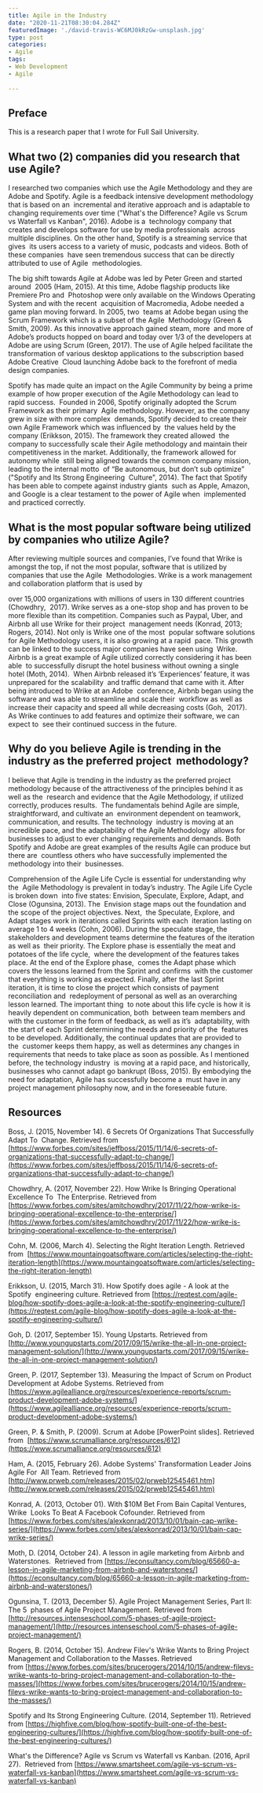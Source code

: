 ```yaml
---
title: Agile in the Industry
date: "2020-11-21T08:30:04.284Z"
featuredImage: './david-travis-WC6MJ0kRzGw-unsplash.jpg'
type: post
categories:
- Agile
tags:
- Web Development
- Agile
  
---
```


## Preface

This is a research paper that I wrote for Full Sail University.

## What two (2) companies did you research that use Agile?

I researched two companies which use the Agile Methodology and they are Adobe and Spotify. Agile is a feedback intensive development methodology that is based on an  incremental and iterative approach and is adaptable to changing requirements over time ("What's the Difference? Agile vs Scrum vs Waterfall vs Kanban", 2016). Adobe is a  technology company that creates and develops software for use by media professionals  across multiple disciplines. On the other hand, Spotify is a streaming service that gives  its users access to a variety of music, podcasts and videos. Both of these companies  have seen tremendous success that can be directly attributed to use of Agile  methodologies.

The big shift towards Agile at Adobe was led by Peter Green and started around  2005 (Ham, 2015). At this time, Adobe flagship products like Premiere Pro and  Photoshop were only available on the Windows Operating System and with the recent  acquisition of Macromedia, Adobe needed a game plan moving forward. In 2005, two  teams at Adobe began using the Scrum Framework which is a subset of the Agile  Methodology (Green & Smith, 2009). As this innovative approach gained steam, more  and more of Adobe’s products hopped on board and today over 1/3 of the developers at  Adobe are using Scrum (Green, 2017). The use of Agile helped facilitate the  transformation of various desktop applications to the subscription based Adobe Creative  Cloud launching Adobe back to the forefront of media design companies.

Spotify has made quite an impact on the Agile Community by being a prime  example of how proper execution of the Agile Methodology can lead to rapid success.  Founded in 2006, Spotify originally adopted the Scrum Framework as their primary  Agile methodology. However, as the company grew in size with more complex  demands, Spotify decided to create their own Agile Framework which was influenced by  the values held by the company (Erikkson, 2015). The framework they created allowed  the company to successfully scale their Agile methodology and maintain their  competitiveness in the market. Additionally, the framework allowed for autonomy while  still being aligned towards the common company mission, leading to the internal motto  of “Be autonomous, but don’t sub optimize” ("Spotify and Its Strong Engineering  Culture", 2014). The fact that Spotify has been able to compete against industry giants  such as Apple, Amazon, and Google is a clear testament to the power of Agile when  implemented and practiced correctly.

## What is the most popular software being utilized by companies who utilize Agile?

After reviewing multiple sources and companies, I’ve found that Wrike is amongst the top, if not the most popular, software that is utilized by companies that use the Agile  Methodologies. Wrike is a work management and collaboration platform that is used by

over 15,000 organizations with millions of users in 130 different countries (Chowdhry,  2017). Wrike serves as a one-stop shop and has proven to be more flexible than its competition. Companies such as Paypal, Uber, and Airbnb all use Wrike for their project  management needs (Konrad, 2013; Rogers, 2014). Not only is Wrike one of the most  popular software solutions for Agile Methodology users, it is also growing at a rapid  pace. This growth can be linked to the success major companies have seen using  Wrike. Airbnb is a great example of Agile utilized correctly considering it has been able  to successfully disrupt the hotel business without owning a single hotel (Moth, 2014).  When Airbnb released it’s ‘Experiences’ feature, it was unprepared for the scalability  and traffic demand that came with it. After being introduced to Wrike at an Adobe  conference, Airbnb began using the software and was able to streamline and scale their  workflow as well as increase their capacity and speed all while decreasing costs (Goh,  2017). As Wrike continues to add features and optimize their software, we can expect to  see their continued success in the future.

## Why do you believe Agile is trending in the industry as the preferred project  methodology?

I believe that Agile is trending in the industry as the preferred project  methodology because of the attractiveness of the principles behind it as well as the  research and evidence that the Agile Methodology, if utilized correctly, produces results.  The fundamentals behind Agile are simple, straightforward, and cultivate an  environment dependent on teamwork, communication, and results. The technology  industry is moving at an incredible pace, and the adaptability of the Agile Methodology  allows for businesses to adjust to ever changing requirements and demands. Both  Spotify and Adobe are great examples of the results Agile can produce but there are  countless others who have successfully implemented the methodology into their  businesses.

Comprehension of the Agile Life Cycle is essential for understanding why the  Agile Methodology is prevalent in today’s industry. The Agile Life Cycle is broken down  into five states: Envision, Speculate, Explore, Adapt, and Close (Ogunsina, 2013). The  Envision stage maps out the foundation and the scope of the project objectives. Next,  the Speculate, Explore, and Adapt stages work in iterations called Sprints with each  iteration lasting on average 1 to 4 weeks (Cohn, 2006). During the speculate stage, the  stakeholders and development teams determine the features of the iteration as well as  their priority. The Explore phase is essentially the meat and potatoes of the life cycle,  where the development of the features takes place. At the end of the Explore phase,  comes the Adapt phase which covers the lessons learned from the Sprint and confirms  with the customer that everything is working as expected. Finally, after the last Sprint  iteration, it is time to close the project which consists of payment reconciliation and  redeployment of personal as well as an overarching lesson learned. The important thing  to note about this life cycle is how it is heavily dependent on communication, both  between team members and with the customer in the form of feedback, as well as it’s  adaptability, with the start of each Sprint determining the needs and priority of the  features to be developed. Additionally, the continual updates that are provided to the  customer keeps them happy, as well as determines any changes in requirements that needs to take place as soon as possible. As I mentioned before, the technology industry  is moving at a rapid pace, and historically, businesses who cannot adapt go bankrupt (Boss, 2015). By embodying the need for adaptation, Agile has successfully become a  must have in any project management philosophy now, and in the foreseeable future.

## Resources

Boss, J. (2015, November 14). 6 Secrets Of Organizations That Successfully Adapt To  Change. Retrieved from [https://www.forbes.com/sites/jeffboss/2015/11/14/6-secrets-of-organizations-that-successfully-adapt-to-change/](https://www.forbes.com/sites/jeffboss/2015/11/14/6-secrets-of-organizations-that-successfully-adapt-to-change/)

Chowdhry, A. (2017, November 22). How Wrike Is Bringing Operational Excellence To  The Enterprise. Retrieved from [https://www.forbes.com/sites/amitchowdhry/2017/11/22/how-wrike-is-bringing-operational-excellence-to-the-enterprise/](https://www.forbes.com/sites/amitchowdhry/2017/11/22/how-wrike-is-bringing-operational-excellence-to-the-enterprise/)

Cohn, M. (2006, March 4). Selecting the Right Iteration Length. Retrieved from  [https://www.mountaingoatsoftware.com/articles/selecting-the-right-iteration-length](https://www.mountaingoatsoftware.com/articles/selecting-the-right-iteration-length)

Erikkson, U. (2015, March 31). How Spotify does agile - A look at the Spotify  engineering culture. Retrieved from [https://reqtest.com/agile-blog/how-spotify-does-agile-a-look-at-the-spotify-engineering-culture/](https://reqtest.com/agile-blog/how-spotify-does-agile-a-look-at-the-spotify-engineering-culture/)

Goh, D. (2017, September 15). Young Upstarts. Retrieved from [http://www.youngupstarts.com/2017/09/15/wrike-the-all-in-one-project-management-solution/](http://www.youngupstarts.com/2017/09/15/wrike-the-all-in-one-project-management-solution/)

Green, P. (2017, September 13). Measuring the Impact of Scrum on Product  Development at Adobe Systems. Retrieved from [https://www.agilealliance.org/resources/experience-reports/scrum-product-development-adobe-systems/](https://www.agilealliance.org/resources/experience-reports/scrum-product-development-adobe-systems/)

Green, P. & Smith, P. (2009). Scrum at Adobe [PowerPoint slides]. Retrieved from  [https://www.scrumalliance.org/resources/612](https://www.scrumalliance.org/resources/612)

Ham, A. (2015, February 26). Adobe Systems' Transformation Leader Joins Agile For  All Team. Retrieved from [http://www.prweb.com/releases/2015/02/prweb12545461.htm](http://www.prweb.com/releases/2015/02/prweb12545461.htm)

Konrad, A. (2013, October 01). With $10M Bet From Bain Capital Ventures, Wrike  Looks To Beat A Facebook Cofounder. Retrieved from [https://www.forbes.com/sites/alexkonrad/2013/10/01/bain-cap-wrike-series/](https://www.forbes.com/sites/alexkonrad/2013/10/01/bain-cap-wrike-series/)

Moth, D. (2014, October 24). A lesson in agile marketing from Airbnb and Waterstones.  Retrieved from [https://econsultancy.com/blog/65660-a-lesson-in-agile-marketing-from-airbnb-and-waterstones/](https://econsultancy.com/blog/65660-a-lesson-in-agile-marketing-from-airbnb-and-waterstones/)

Ogunsina, T. (2013, December 5). Agile Project Management Series, Part II: The 5  phases of Agile Project Management. Retrieved from [http://resources.intenseschool.com/5-phases-of-agile-project-management/](http://resources.intenseschool.com/5-phases-of-agile-project-management/)

Rogers, B. (2014, October 15). Andrew Filev's Wrike Wants to Bring Project  Management and Collaboration to the Masses. Retrieved from [https://www.forbes.com/sites/brucerogers/2014/10/15/andrew-filevs-wrike-wants-to-bring-project-management-and-collaboration-to-the-masses/](https://www.forbes.com/sites/brucerogers/2014/10/15/andrew-filevs-wrike-wants-to-bring-project-management-and-collaboration-to-the-masses/)

Spotify and Its Strong Engineering Culture. (2014, September 11). Retrieved from [https://highfive.com/blog/how-spotify-built-one-of-the-best-engineering-cultures/](https://highfive.com/blog/how-spotify-built-one-of-the-best-engineering-cultures/)

What's the Difference? Agile vs Scrum vs Waterfall vs Kanban. (2016, April 27).  Retrieved from [https://www.smartsheet.com/agile-vs-scrum-vs-waterfall-vs-kanban](https://www.smartsheet.com/agile-vs-scrum-vs-waterfall-vs-kanban)
